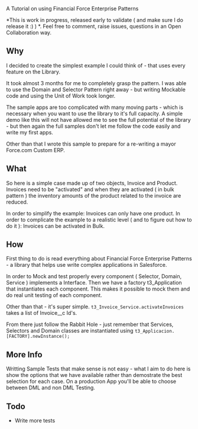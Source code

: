 A Tutorial on using Financial Force Enterprise Patterns

*This is work in progress, released early to validate ( and make sure I do release it :) ) *. Feel free to comment, raise issues, questions in an Open Collaboration way.

## Why

I decided to create the simplest example I could think of - that uses every feature on the Library.

It took almost 3 months for me to completely grasp the pattern. I was able to use the Domain and Selector Pattern right away - but writing Mockable code and using the Unit of Work took longer.

The sample apps are too complicated with many moving parts - which is necessary when you want to use the library to it's full capacity. A simple demo like this will not have allowed me to see the full potential of the library - but then again the full samples don't let me follow the code easily and write my first apps.

Other than that I wrote this sample to prepare for a re-writing a mayor Force.com Custom ERP.

## What

So here is a simple case made up of two objects, Invoice and Product. Invoices need to be "activated" and when they are activated ( in bulk pattern ) the inventory amounts of the product related to the invoice are reduced.

In order to simplify the example: Invoices can only have one product. In order to complicate the example to a realistic level ( and to figure out how to do it ): Invoices can be activated in Bulk.

## How

First thing to do is read everything about Financial Force Enterprise Patterns - a library that helps use write complex applications in Salesforce.

In order to Mock and test properly every component ( Selector, Domain, Service ) implements a Interface. Then we have a factory t3_Application that instantiates each component. This makes it possible to mock them and do real unit testing of each component.

Other than that - it's super simple. `t3_Invoice_Service.activateInvoices` takes a list of Invoice__c Id's.

From there just follow the Rabbit Hole - just remember that Services, Selectors and Domain classes are instantiated using `t3_Applicacion.[FACTORY].newInstance();`


## More Info

Writting Sample Tests that make sense is not easy - what I aim to do here is show the options that we have available rather than demostrate the best selection for each case. On a production App you'll be able to choose between DML and non DML Testing.

## Todo
- Write more tests


